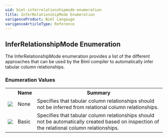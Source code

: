 ```yaml
---
uid: biml-inferrelationshipmode-enumeration
title: InferRelationshipMode Enumeration
varigenceProduct: Biml Langauge
varigenceArticleType: Reference
---
```


## InferRelationshipMode Enumeration<div class="LanguageSummary"><div class ="SummaryItem">The InferRelationshipMode enumeration provides a list of the different approaches that can be used by the Biml compiler to automatically infer tabular column relationships.</div></div><div class="EnumValueGroup">### Enumeration Values<table id="EnumValue" class="MemberList"><tbody><tr><th class="MemberTypeIconColumnHeader">&nbsp;</th><th class="MemberNameColumnHeader">Name</th><th class="MemberSummaryColumnHeader">Summary</th></tr><tr class="cd0"><td align="center" class="MemberTypeIcon"><img src="enumValue.png"></img></td><td class="MemberName">None</td><td class="MemberSummary"><div class ="SummaryItem">Specifies that tabular column relationships should not be inferred from relational column relationships.</div></td></tr><tr class="cd1"><td align="center" class="MemberTypeIcon"><img src="enumValue.png"></img></td><td class="MemberName">Basic</td><td class="MemberSummary"><div class ="SummaryItem">Specifies that tabular column relationships should not be automatically created based on inspection of the relational column relationships.</div></td></tr></tbody></table></div>
